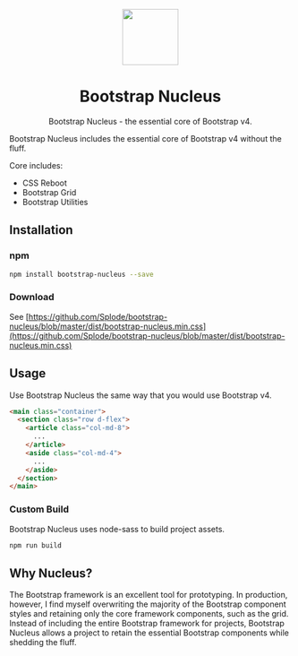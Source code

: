 <p align="center">
  <a href="https://github.com/splode/bootstrap-nucleus">
    <img src="https://splode.github.io/store/bootstrap-nucleus.png" width=100px height=100px>
  </a>
</p>

<h1 align="center">Bootstrap Nucleus</h1>
<p align="center">Bootstrap Nucleus - the essential core of Bootstrap v4.</p>

Bootstrap Nucleus includes the essential core of Bootstrap v4 without the fluff.

Core includes:
- CSS Reboot
- Bootstrap Grid
- Bootstrap Utilities

## Installation
### npm
````bash
npm install bootstrap-nucleus --save
````
### Download
See [https://github.com/Splode/bootstrap-nucleus/blob/master/dist/bootstrap-nucleus.min.css](https://github.com/Splode/bootstrap-nucleus/blob/master/dist/bootstrap-nucleus.min.css)

## Usage
Use Bootstrap Nucleus the same way that you would use Bootstrap v4.
````html
<main class="container">
  <section class="row d-flex">
    <article class="col-md-8">
      ...
    </article>
    <aside class="col-md-4">
      ...
    </aside>
  </section>
</main>
````

### Custom Build
Bootstrap Nucleus uses node-sass to build project assets. 
````bash
npm run build
````

## Why Nucleus?
The Bootstrap framework is an excellent tool for prototyping. In production, however, I find myself overwriting the majority of the Bootstrap component styles and retaining only the core framework components, such as the grid. Instead of including the entire Bootstrap framework for projects, Bootstrap Nucleus allows a project to retain the essential Bootstrap components while shedding the fluff.